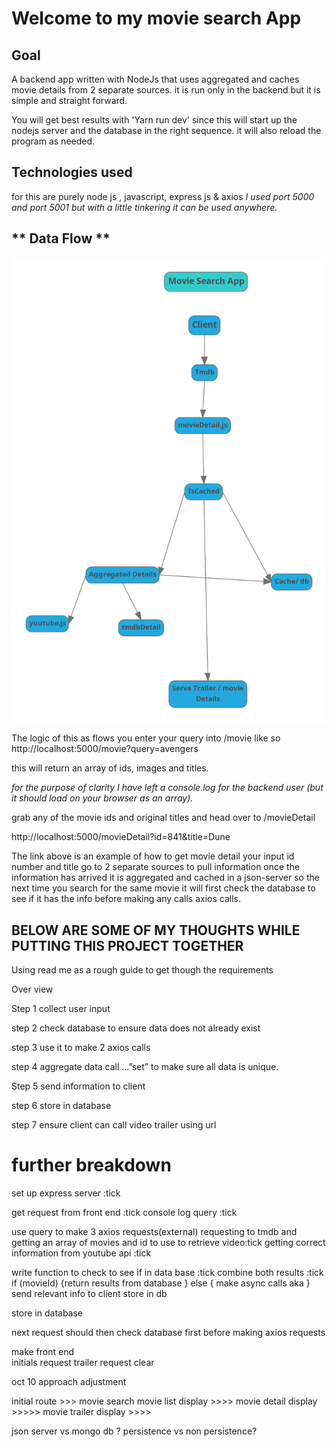 # Welcome to my movie search App

## Goal 
A backend app written with NodeJs that uses aggregated and caches movie details from 2 separate sources.
it is run only in the backend but it is simple and straight forward.

You will get best results with 'Yarn run dev'
since this will start up the nodejs server and the database in the right sequence.
it will also reload the program as needed. 

## **Technologies used**
for this are purely node js , javascript, express js &
axios 
*I used port 5000 and port 5001 but with a little tinkering it can be used anywhere.*

## ** Data Flow **

![alt text](https://github.com/Quest1mc/moviesearch/raw/master/public/images/dataflow.png "Data Flow image")


The logic of this as flows 
you enter your query into /movie 
like so 
http://localhost:5000/movie?query=avengers

this will return an array of ids, images and titles.

*for the purpose of clarity I have left a console.log for the backend user (but it should load on your browser as an array).*

grab any of the movie ids and original titles and head over to 
/movieDetail

http://localhost:5000/movieDetail?id=841&title=Dune

The link above is an example of how to get movie detail
your input id number and title go to 2 separate sources to pull information
once the information has arrived it is aggregated and cached in a json-server
so the next time you search for the same movie it will first check the database to see if it has the info before making any calls axios calls.


##  BELOW ARE SOME OF MY THOUGHTS WHILE PUTTING THIS PROJECT TOGETHER 

Using read me as a rough guide to get though the requirements 

Over view 
 
Step 1 collect user input 

step 2 check database to ensure data does not already exist

step 3 use it to make 2 axios calls 

step 4 aggregate data call ...”set” to make sure all data is unique.

Step 5 send information to client

step 6  store in database


step 7 ensure client can call video trailer using url





#  further breakdown 
set up express server :tick

get request from front end :tick
console log query :tick


use query to make 3 axios requests(external)
requesting to tmdb and getting an array of movies and id to use to retrieve video:tick 
getting correct information from youtube api :tick

write function to check to see if in data base :tick
combine both results :tick
if (movieId) {return results from database }
else {
    make async calls aka 
}
send relevant info to client
store in db 

store in database

next request should then check database first before making axios requests 

make front end  
initials request 
trailer request
clear 

oct 10 approach adjustment

initial route >>> movie search 
movie list display >>>>
movie detail display >>>>>
movie trailer display >>>>

json server vs mongo db ? 
persistence vs non persistence?
